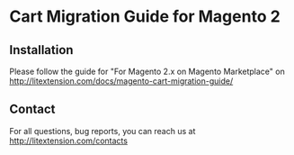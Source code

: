 # Cart Migration Guide for Magento 2

## Installation
Please follow the guide for "For Magento 2.x on Magento Marketplace" on http://litextension.com/docs/magento-cart-migration-guide/


## Contact
For all questions, bug reports, you can reach us at http://litextension.com/contacts